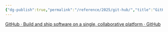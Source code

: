 ```yaml
---
{"dg-publish":true,"permalink":"/reference/2025/git-hub/","title":"GitHub","tags":["git"],"created":"2025-08-05 16:24:20","updated":"2025-08-05T16:36:19-04:00"}
---
```


[GitHub · Build and ship software on a single, collaborative platform · GitHub](https://github.com/)